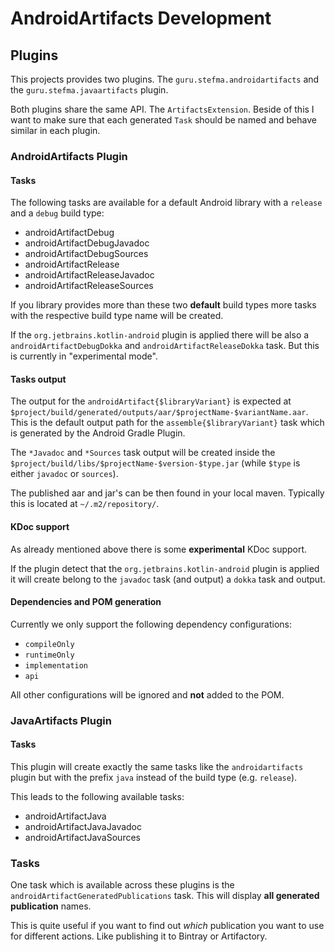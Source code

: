 # AndroidArtifacts Development

## Plugins
This projects provides two plugins.
The `guru.stefma.androidartifacts` and the `guru.stefma.javaartifacts` plugin.

Both plugins share the same API. The `ArtifactsExtension`.
Beside of this I want to make sure that each generated `Task` should be
named and behave similar in each plugin.

### AndroidArtifacts Plugin
#### Tasks
The following tasks are available for a default Android library with a `release` and a `debug` build type:
* androidArtifactDebug
* androidArtifactDebugJavadoc
* androidArtifactDebugSources
* androidArtifactRelease
* androidArtifactReleaseJavadoc
* androidArtifactReleaseSources

If you library provides more than these two **default** build types more tasks 
with the respective build type name will be created.

If the `org.jetbrains.kotlin-android` plugin is applied there will be also a `androidArtifactDebugDokka` and `androidArtifactReleaseDokka` task.
But this is currently in "experimental mode".

#### Tasks output
The output for the `androidArtifact{$libraryVariant}` is expected at `$project/build/generated/outputs/aar/$projectName-$variantName.aar`.
This is the default output path for the `assemble{$libraryVariant}` task which is generated by the Android Gradle Plugin.

The `*Javadoc` and `*Sources` task output will be created inside the `$project/build/libs/$projectName-$version-$type.jar` 
(while `$type` is either `javadoc` or `sources`).

The published aar and jar's can be then found in your local maven. 
Typically this is located at `~/.m2/repository/`.

#### KDoc support
As already mentioned above there is some **experimental** KDoc support.

If the plugin detect that the `org.jetbrains.kotlin-android` plugin is applied it will create belong to the `javadoc` task (and output)
a `dokka` task and output.

#### Dependencies and POM generation
Currently we only support the following dependency configurations:
* `compileOnly`
* `runtimeOnly` 
* `implementation`
* `api`

All other configurations will be ignored and **not** added to the POM.

### JavaArtifacts Plugin
#### Tasks
This plugin will create exactly the same tasks like the `androidartifacts` plugin 
but with the prefix `java` instead of the build type (e.g. `release`).

This leads to the following available tasks:
* androidArtifactJava
* androidArtifactJavaJavadoc
* androidArtifactJavaSources

### Tasks
One task which is available across these plugins is the `androidArtifactGeneratedPublications` task.
This will display **all generated publication** names.

This is quite useful if you want to find out *which* publication you want to use for different actions.
Like publishing it to Bintray or Artifactory.